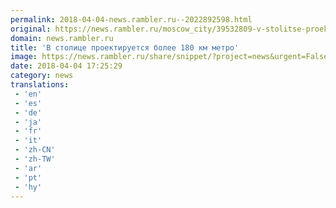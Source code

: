 ```yaml
---
permalink: 2018-04-04-news.rambler.ru--2022892598.html
original: https://news.rambler.ru/moscow_city/39532809-v-stolitse-proektiruetsya-bolee-180-km-metro/
domain: news.rambler.ru
title: 'В столице проектируется более 180 км метро'
image: https://news.rambler.ru/share/snippet/?project=news&urgent=False&image=http%3A%2F%2Fnews.rambler.ru%2Fimg%2F2018%2F04%2F04200802.880900.5219.jpg&big=False&title=%D0%92%C2%A0%D1%81%D1%82%D0%BE%D0%BB%D0%B8%D1%86%D0%B5+%D0%BF%D1%80%D0%BE%D0%B5%D0%BA%D1%82%D0%B8%D1%80%D1%83%D0%B5%D1%82%D1%81%D1%8F+%D0%B1%D0%BE%D0%BB%D0%B5%D0%B5+180%C2%A0%D0%BA%D0%BC%C2%A0%D0%BC%D0%B5%D1%82%D1%80%D0%BE
date: 2018-04-04 17:25:29
category: news
translations: 
 - 'en'
 - 'es'
 - 'de'
 - 'ja'
 - 'fr'
 - 'it'
 - 'zh-CN'
 - 'zh-TW'
 - 'ar'
 - 'pt'
 - 'hy'
---
```


